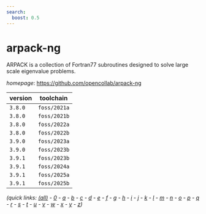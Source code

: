 ```yaml
---
search:
  boost: 0.5
---
```

# arpack-ng

ARPACK is a collection of Fortran77 subroutines designed to solve large scale eigenvalue problems.

*homepage*: <https://github.com/opencollab/arpack-ng>

version | toolchain
--------|----------
``3.8.0`` | ``foss/2021a``
``3.8.0`` | ``foss/2021b``
``3.8.0`` | ``foss/2022a``
``3.8.0`` | ``foss/2022b``
``3.9.0`` | ``foss/2023a``
``3.9.0`` | ``foss/2023b``
``3.9.1`` | ``foss/2023b``
``3.9.1`` | ``foss/2024a``
``3.9.1`` | ``foss/2025a``
``3.9.1`` | ``foss/2025b``


*(quick links: [(all)](../index.md) - [0](../0/index.md) - [a](../a/index.md) - [b](../b/index.md) - [c](../c/index.md) - [d](../d/index.md) - [e](../e/index.md) - [f](../f/index.md) - [g](../g/index.md) - [h](../h/index.md) - [i](../i/index.md) - [j](../j/index.md) - [k](../k/index.md) - [l](../l/index.md) - [m](../m/index.md) - [n](../n/index.md) - [o](../o/index.md) - [p](../p/index.md) - [q](../q/index.md) - [r](../r/index.md) - [s](../s/index.md) - [t](../t/index.md) - [u](../u/index.md) - [v](../v/index.md) - [w](../w/index.md) - [x](../x/index.md) - [y](../y/index.md) - [z](../z/index.md))*

